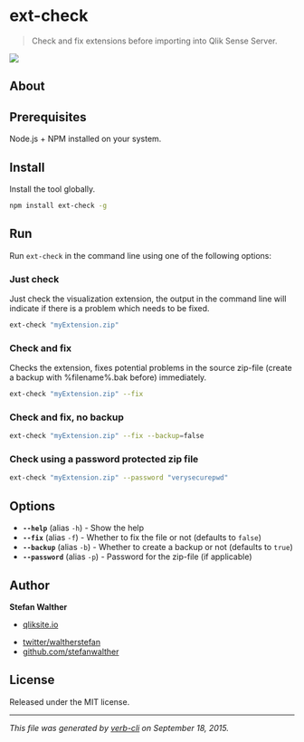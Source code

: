 # ext-check

> Check and fix extensions before importing into Qlik Sense Server.

![](http://serve.mod.bz/branch/)

## About

## Prerequisites

Node.js + NPM installed on your system.

## Install

Install the tool globally.

```bash
npm install ext-check -g  
```

## Run

Run `ext-check` in the command line using one of the following options:

### Just check

Just check the visualization extension, the output in the command line will indicate if there is a problem which needs to be fixed.

```bash
ext-check "myExtension.zip"
```

### Check and fix

Checks the extension, fixes potential problems in the source zip-file (create a backup with %filename%.bak before) immediately.

```bash
ext-check "myExtension.zip" --fix
```

### Check and fix, no backup

```bash
ext-check "myExtension.zip" --fix --backup=false
```

### Check using a password protected zip file

```bash
ext-check "myExtension.zip" --password "verysecurepwd"
```

## Options

* **`--help`** (alias `-h`) - Show the help
* **`--fix`** (alias `-f`) - Whether to fix the file or not (defaults to `false`)
* **`--backup`** (alias `-b`) - Whether to create a backup or not (defaults to `true`)
* **`--password`** (alias `-p`) - Password for the zip-file (if applicable)

## Author

**Stefan Walther**

+ [qliksite.io](http://qliksite.io)
* [twitter/waltherstefan](http://twitter.com/waltherstefan)
* [github.com/stefanwalther](http://github.com/stefanwalther)

## License

Released under the MIT license.

***

_This file was generated by [verb-cli](https://github.com/assemble/verb-cli) on September 18, 2015._